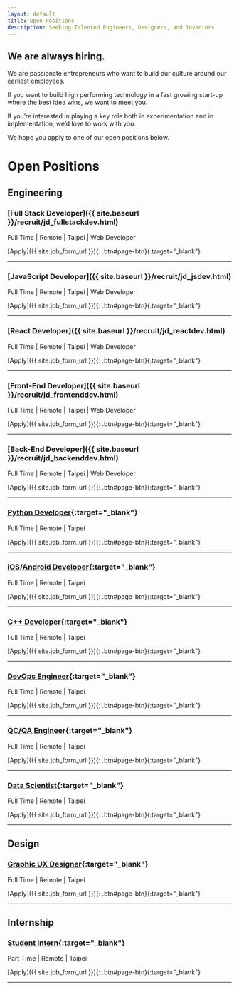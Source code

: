 ```yaml
---
layout: default
title: Open Positions
description: Seeking Talented Engineers, Designers, and Inventors
---
```


## We are always hiring.

We are passionate entrepreneurs who want to build our culture around our earliest employees.

If you want to build high performing technology in a fast growing start-up where the best idea wins, we want to meet you.

If you’re interested in playing a key role both in experimentation and in implementation, we’d love to work with you. 

We hope you apply to one of our open positions below.

# Open Positions

## Engineering

### [Full Stack Developer]({{ site.baseurl }}/recruit/jd_fullstackdev.html)
Full Time | Remote | Taipei | Web Developer

[Apply]({{ site.job_form_url }}){: .btn#page-btn}{:target="_blank"}

---

### [JavaScript Developer]({{ site.baseurl }}/recruit/jd_jsdev.html)
Full Time | Remote | Taipei | Web Developer

[Apply]({{ site.job_form_url }}){: .btn#page-btn}{:target="_blank"}

---

### [React Developer]({{ site.baseurl }}/recruit/jd_reactdev.html)
Full Time | Remote | Taipei | Web Developer

[Apply]({{ site.job_form_url }}){: .btn#page-btn}{:target="_blank"}

---

### [Front-End Developer]({{ site.baseurl }}/recruit/jd_frontenddev.html)
Full Time | Remote | Taipei | Web Developer

[Apply]({{ site.job_form_url }}){: .btn#page-btn}{:target="_blank"}

---

### [Back-End Developer]({{ site.baseurl }}/recruit/jd_backenddev.html)
Full Time | Remote | Taipei | Web Developer

[Apply]({{ site.job_form_url }}){: .btn#page-btn}{:target="_blank"}

---

### [Python Developer](https://www.cakeresume.com/companies/avance-venture-lab/jobs/python-software-engineer-can-work-remotely){:target="_blank"}
Full Time | Remote | Taipei

[Apply]({{ site.job_form_url }}){: .btn#page-btn}{:target="_blank"}

---

### [iOS/Android Developer](https://www.cakeresume.com/companies/avance-venture-lab/jobs/mobile-application-engineer-ios-android){:target="_blank"}
Full Time | Remote | Taipei

[Apply]({{ site.job_form_url }}){: .btn#page-btn}{:target="_blank"}

---

### [C++ Developer](https://www.cakeresume.com/companies/avance-venture-lab/jobs/c-software-engineer-can-work-remotely){:target="_blank"}
Full Time | Remote | Taipei

[Apply]({{ site.job_form_url }}){: .btn#page-btn}{:target="_blank"}

---

### [DevOps Engineer](https://www.cakeresume.com/companies/avance-venture-lab/jobs/devops-sre-engineer-remote-work){:target="_blank"}
Full Time | Remote | Taipei

[Apply]({{ site.job_form_url }}){: .btn#page-btn}{:target="_blank"}

---

### [QC/QA Engineer](https://www.cakeresume.com/companies/avance-venture-lab/jobs/qa-qc-engineer-remote-work){:target="_blank"}
Full Time | Remote | Taipei

[Apply]({{ site.job_form_url }}){: .btn#page-btn}{:target="_blank"}

---

### [Data Scientist](https://www.cakeresume.com/companies/avance-venture-lab/jobs/data-analysis-engineer-remote-work){:target="_blank"}
Full Time | Remote | Taipei

[Apply]({{ site.job_form_url }}){: .btn#page-btn}{:target="_blank"}

---

## Design

### [Graphic UX Designer](https://www.cakeresume.com/companies/avance-venture-lab/jobs/web-designer-8d25e8){:target="_blank"}
Full Time | Remote | Taipei

[Apply]({{ site.job_form_url }}){: .btn#page-btn}{:target="_blank"}

---

## Internship

### [Student Intern](https://www.avancevl.com/students){:target="_blank"}
Part Time | Remote | Taipei

[Apply]({{ site.job_form_url }}){: .btn#page-btn}{:target="_blank"}

---

